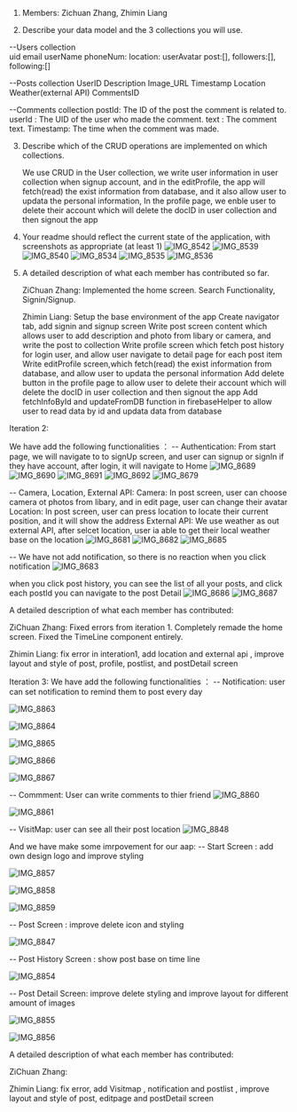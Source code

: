 1. Members: Zichuan Zhang, Zhimin Liang

2. Describe your data model and the 3 collections you will use.

--Users collection           
  uid
  email
  userName
  phoneNum:
  location:
  userAvatar
  post:[],
  followers:[],
  following:[]

--Posts collection
  UserID
  Description
  Image_URL
  Timestamp
  Location
  Weather(external API)
  CommentsID

--Comments collection
  postId: The ID of the post the comment is related to.
  userId : The UID of the user who made the comment.
  text : The comment text.
  Timestamp: The time when the comment was made.


3. Describe which of the CRUD operations are implemented on which collections.
   
   We use CRUD in the User collection, we write user information in user collection when signup account,
   and in the editProfile, the app will fetch(read) the exist information from database, and it also allow user to updata the personal information,
   In the profile page, we enble user to delete their account which will delete the docID in user collection and then signout the app 

5. Your readme should reflect the current state of the application, with screenshots as appropriate (at least 1)
   ![IMG_8542](https://github.com/zhiminV/MobileFinalProject/assets/122182731/4ac7fecd-cea9-46f4-9319-31ab387a5f49)
   ![IMG_8539](https://github.com/zhiminV/MobileFinalProject/assets/122182731/d7ad6b57-14bc-4ebf-b4ff-0ffce003bb64)
![IMG_8540](https://github.com/zhiminV/MobileFinalProject/assets/122182731/7ce9e119-f620-4432-a0f1-623520b6ffcf)
   ![IMG_8534](https://github.com/zhiminV/MobileFinalProject/assets/122182731/48e662d9-688d-467c-877d-cd658530160b)
   ![IMG_8535](https://github.com/zhiminV/MobileFinalProject/assets/122182731/6f6ae253-3b9a-411e-b811-343980661518)
   ![IMG_8536](https://github.com/zhiminV/MobileFinalProject/assets/122182731/d5df2598-8f58-4d5f-9dd1-e26088d0905e)



7. A detailed description of what each member has contributed so far.
   
   ZiChuan Zhang: Implemented the home screen. Search Functionality, Signin/Signup.
   
   Zhimin Liang: Setup the base environment of the app
                 Create navigator tab, add signin and signup screen
                 Write post screen content which allows user to add description and photo from libary or camera, and write the post to collection
                 Write profile screen which fetch post history for login user, and allow user navigate to detail page for each post item
                 Write editProfile screen,which fetch(read) the exist information from database, and  allow user to updata the personal information
                 Add delete button in the profile page to allow  user to delete their account which will delete the docID in user collection and then signout the app
                 Add fetchInfoById and updateFromDB function in firebaseHelper to allow user to read data by id and updata data from database





Iteration 2: 

We have add the following functionalities ：
-- Authentication: 
From start page, we will navigate to to signUp screen, and user can signup or signIn if they have account, after login, it will navigate to Home
![IMG_8689](https://github.com/zhiminV/MobileFinalProject/assets/122182731/782652c2-1e10-4657-a094-716a12ea3566)
![IMG_8690](https://github.com/zhiminV/MobileFinalProject/assets/122182731/84966e88-5c3a-4ab2-941d-8b2bff9877d1)
![IMG_8691](https://github.com/zhiminV/MobileFinalProject/assets/122182731/db42021e-625c-4583-8d4b-fb13a5c5b8fa)
![IMG_8692](https://github.com/zhiminV/MobileFinalProject/assets/122182731/35811d36-efdd-4864-ad45-e895efa6fc2e)
![IMG_8679](https://github.com/zhiminV/MobileFinalProject/assets/122182731/52ddb361-5d95-4a7e-9f54-0651e9bd8844)

-- Camera, Location, External API:
   Camera:  In post screen, user can choose camera ot photos from libary, and in edit page, user can change their avatar
   Location: In post screen, user can press location to locate their current position, and it will show the address 
   External API: We use weather as out external API, after selcet location, user ia able to get their local weather base on the location 
   ![IMG_8681](https://github.com/zhiminV/MobileFinalProject/assets/122182731/25e825ef-b018-4911-aec7-3cdee5b161a4)
    ![IMG_8682](https://github.com/zhiminV/MobileFinalProject/assets/122182731/5a994e30-2c11-4113-b6ee-007c79de9b88)
    ![IMG_8685](https://github.com/zhiminV/MobileFinalProject/assets/122182731/b3d93525-9931-4571-bcf0-5954fff2f46a)

-- We have not add notification, so there is no reaction when you click notification
![IMG_8683](https://github.com/zhiminV/MobileFinalProject/assets/122182731/da8ee4cb-4e1b-42b7-ab8b-fa6c29d58b1a)

when you click post history, you can see the list of all your posts, and click each postId you can navigate to the post Detail
![IMG_8686](https://github.com/zhiminV/MobileFinalProject/assets/122182731/62b0954b-0080-4bbe-90d3-1c3aacbd387c)
![IMG_8687](https://github.com/zhiminV/MobileFinalProject/assets/122182731/e0b95169-3bf0-4489-b730-55b2d0e699f0)

A detailed description of what each member has contributed:

ZiChuan Zhang: Fixed errors from iteration 1. Completely remade the home screen. Fixed the TimeLine component entirely. 

Zhimin Liang: fix error in interation1, add location and external api , improve layout and style of post, profile, postlist, and postDetail screen



Iteration 3: 
We have add the following functionalities ：
-- Notification: user can set notification to remind them to post every day

![IMG_8863](https://github.com/zhiminV/MobileFinalProject/assets/122182731/cb12cd5f-9a5b-48bf-9c83-db765fc4890a)

![IMG_8864](https://github.com/zhiminV/MobileFinalProject/assets/122182731/eef84acb-c0fc-4eb4-ba95-ca5313b59746)

![IMG_8865](https://github.com/zhiminV/MobileFinalProject/assets/122182731/a5239554-742b-4ae0-bda8-c5e2963c4c7c)

![IMG_8866](https://github.com/zhiminV/MobileFinalProject/assets/122182731/8c38ec07-38f7-4077-92aa-a3399fa5fb85)

![IMG_8867](https://github.com/zhiminV/MobileFinalProject/assets/122182731/ac5c66a9-d6c5-4781-876e-ff1d3b8b8bc6)

-- Commment: User can write comments to thier friend
![IMG_8860](https://github.com/zhiminV/MobileFinalProject/assets/122182731/363666ed-7328-4e32-919b-b4611a8cc60e)

![IMG_8861](https://github.com/zhiminV/MobileFinalProject/assets/122182731/f746ba63-48ce-41f0-96b8-b51b7d73cedc)

-- VisitMap: user can see all their post location 
![IMG_8848](https://github.com/zhiminV/MobileFinalProject/assets/122182731/4ddb7249-2481-4fa7-b4a5-dd8b243e7f5f)


And we have make some imrpovement for our aap:
-- Start Screen : add own design logo and improve styling

![IMG_8857](https://github.com/zhiminV/MobileFinalProject/assets/122182731/8e5eab08-6900-48ff-a183-5cae1369aa6c)

![IMG_8858](https://github.com/zhiminV/MobileFinalProject/assets/122182731/d9e6a1a2-fbbe-4139-9187-77202f3a0b6b)

![IMG_8859](https://github.com/zhiminV/MobileFinalProject/assets/122182731/f08edb76-eb78-4e07-ba7e-076d4a104051)

-- Post Screen : improve delete icon and styling

![IMG_8847](https://github.com/zhiminV/MobileFinalProject/assets/122182731/89c839a2-0e46-4738-8e37-14676e7b543e)

-- Post History Screen : show post base on time line

![IMG_8854](https://github.com/zhiminV/MobileFinalProject/assets/122182731/cd0f1bbb-daae-416f-84b0-37a752ce0fc2)

-- Post Detail Screen: improve delete styling and improve layout for different amount of images 

![IMG_8855](https://github.com/zhiminV/MobileFinalProject/assets/122182731/01a86dbb-c240-44b8-ba92-0d3353da3f1f)

![IMG_8856](https://github.com/zhiminV/MobileFinalProject/assets/122182731/1a621b5e-779a-4a21-93b6-3a0cb59262c8)


A detailed description of what each member has contributed:

ZiChuan Zhang: 

Zhimin Liang: fix error, add Visitmap ,  notification and postlist , improve layout and style of post, editpage and postDetail screen


